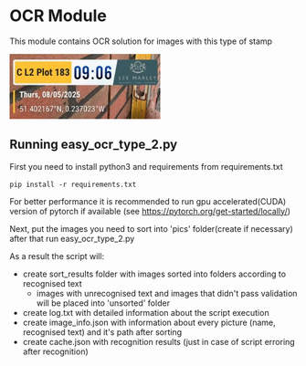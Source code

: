 # OCR Module


This module contains OCR solution for images with this type of stamp 

![](docs/type_2.jpg)

## Running easy_ocr_type_2.py

First you need to install python3 and requirements from requirements.txt
```
pip install -r requirements.txt
```

For better performance it is recommended to run gpu accelerated(CUDA) version of pytorch 
if available (see https://pytorch.org/get-started/locally/)

Next, put the images you need to sort into 'pics' folder(create if necessary)
after that run easy_ocr_type_2.py

As a result the script will:
 - create sort_results folder with images sorted into folders according to recognised text 
   * images with unrecognised text and images that didn't pass validation will be placed into 'unsorted' folder
 - create log.txt with detailed information about the script execution
 - create image_info.json with information about every picture (name, recognised text) and it's path after sorting
 - create cache.json with recognition results (just in case of script erroring after recognition) 
